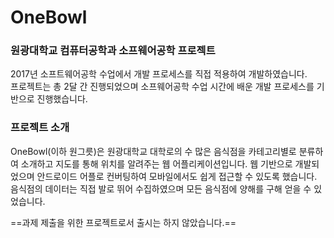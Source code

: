 # OneBowl  
### 원광대학교 컴퓨터공학과 소프웨어공학 프로젝트
  2017년 소프트웨어공학 수업에서 개발 프로세스를 직접 적용하여 개발하였습니다.  
  프로젝트는 총 2달 간 진행되었으며 소프웨어공학 수업 시간에 배운 개발 프로세스를 기반으로 진행했습니다.
  
### 프로젝트 소개
  OneBowl(이하 원그릇)은 원광대학교 대학로의 수 많은 음식점을 카테고리별로 분류하여 소개하고 지도를 통해 위치를 알려주는 웹 어플리케이션입니다.
  웹 기반으로 개발되었으며 안드로이드 어플로 컨버팅하여 모바일에서도 쉽게 접근할 수 있도록 했습니다.
  음식점의 데이터는 직접 발로 뛰어 수집하였으며 모든 음식점에 양해를 구해 얻을 수 있었습니다.  
    
  ==과제 제출을 위한 프로젝트로서 출시는 하지 않았습니다.==
